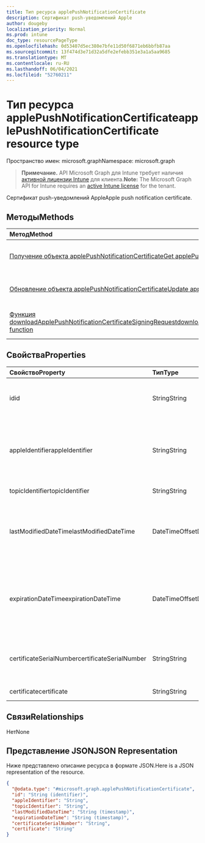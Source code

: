```yaml
---
title: Тип ресурса applePushNotificationCertificate
description: Сертификат push-уведомлений Apple
author: dougeby
localization_priority: Normal
ms.prod: intune
doc_type: resourcePageType
ms.openlocfilehash: 0d53407d5ec380e7bfe11d50f6871eb6bbfb87aa
ms.sourcegitcommit: 13f474d3e71d32a5dfe2efebb351e3a1a5aa9685
ms.translationtype: MT
ms.contentlocale: ru-RU
ms.lasthandoff: 06/04/2021
ms.locfileid: "52760211"
---
```

# <a name="applepushnotificationcertificate-resource-type"></a><span data-ttu-id="81b11-103">Тип ресурса applePushNotificationCertificate</span><span class="sxs-lookup"><span data-stu-id="81b11-103">applePushNotificationCertificate resource type</span></span>

<span data-ttu-id="81b11-104">Пространство имен: microsoft.graph</span><span class="sxs-lookup"><span data-stu-id="81b11-104">Namespace: microsoft.graph</span></span>

> <span data-ttu-id="81b11-105">**Примечание.** API Microsoft Graph для Intune требует наличия [активной лицензии Intune](https://go.microsoft.com/fwlink/?linkid=839381) для клиента.</span><span class="sxs-lookup"><span data-stu-id="81b11-105">**Note:** The Microsoft Graph API for Intune requires an [active Intune license](https://go.microsoft.com/fwlink/?linkid=839381) for the tenant.</span></span>

<span data-ttu-id="81b11-106">Сертификат push-уведомлений Apple</span><span class="sxs-lookup"><span data-stu-id="81b11-106">Apple push notification certificate.</span></span>

## <a name="methods"></a><span data-ttu-id="81b11-107">Методы</span><span class="sxs-lookup"><span data-stu-id="81b11-107">Methods</span></span>
|<span data-ttu-id="81b11-108">Метод</span><span class="sxs-lookup"><span data-stu-id="81b11-108">Method</span></span>|<span data-ttu-id="81b11-109">Возвращаемый тип</span><span class="sxs-lookup"><span data-stu-id="81b11-109">Return Type</span></span>|<span data-ttu-id="81b11-110">Описание</span><span class="sxs-lookup"><span data-stu-id="81b11-110">Description</span></span>|
|:---|:---|:---|
|[<span data-ttu-id="81b11-111">Получение объекта applePushNotificationCertificate</span><span class="sxs-lookup"><span data-stu-id="81b11-111">Get applePushNotificationCertificate</span></span>](../api/intune-devices-applepushnotificationcertificate-get.md)|[<span data-ttu-id="81b11-112">applePushNotificationCertificate</span><span class="sxs-lookup"><span data-stu-id="81b11-112">applePushNotificationCertificate</span></span>](../resources/intune-devices-applepushnotificationcertificate.md)|<span data-ttu-id="81b11-113">Чтение свойств и связей объекта [applePushNotificationCertificate](../resources/intune-devices-applepushnotificationcertificate.md).</span><span class="sxs-lookup"><span data-stu-id="81b11-113">Read properties and relationships of the [applePushNotificationCertificate](../resources/intune-devices-applepushnotificationcertificate.md) object.</span></span>|
|[<span data-ttu-id="81b11-114">Обновление объекта applePushNotificationCertificate</span><span class="sxs-lookup"><span data-stu-id="81b11-114">Update applePushNotificationCertificate</span></span>](../api/intune-devices-applepushnotificationcertificate-update.md)|[<span data-ttu-id="81b11-115">applePushNotificationCertificate</span><span class="sxs-lookup"><span data-stu-id="81b11-115">applePushNotificationCertificate</span></span>](../resources/intune-devices-applepushnotificationcertificate.md)|<span data-ttu-id="81b11-116">Обновление свойств объекта [applePushNotificationCertificate](../resources/intune-devices-applepushnotificationcertificate.md).</span><span class="sxs-lookup"><span data-stu-id="81b11-116">Update the properties of a [applePushNotificationCertificate](../resources/intune-devices-applepushnotificationcertificate.md) object.</span></span>|
|[<span data-ttu-id="81b11-117">Функция downloadApplePushNotificationCertificateSigningRequest</span><span class="sxs-lookup"><span data-stu-id="81b11-117">downloadApplePushNotificationCertificateSigningRequest function</span></span>](../api/intune-devices-applepushnotificationcertificate-downloadapplepushnotificationcertificatesigningrequest.md)|<span data-ttu-id="81b11-118">String</span><span class="sxs-lookup"><span data-stu-id="81b11-118">String</span></span>|<span data-ttu-id="81b11-119">Скачивание запроса на подпись сертификата для push-уведомлений Apple</span><span class="sxs-lookup"><span data-stu-id="81b11-119">Download Apple push notification certificate signing request</span></span>|

## <a name="properties"></a><span data-ttu-id="81b11-120">Свойства</span><span class="sxs-lookup"><span data-stu-id="81b11-120">Properties</span></span>
|<span data-ttu-id="81b11-121">Свойство</span><span class="sxs-lookup"><span data-stu-id="81b11-121">Property</span></span>|<span data-ttu-id="81b11-122">Тип</span><span class="sxs-lookup"><span data-stu-id="81b11-122">Type</span></span>|<span data-ttu-id="81b11-123">Описание</span><span class="sxs-lookup"><span data-stu-id="81b11-123">Description</span></span>|
|:---|:---|:---|
|<span data-ttu-id="81b11-124">id</span><span class="sxs-lookup"><span data-stu-id="81b11-124">id</span></span>|<span data-ttu-id="81b11-125">String</span><span class="sxs-lookup"><span data-stu-id="81b11-125">String</span></span>|<span data-ttu-id="81b11-126">Уникальный идентификатор сертификата</span><span class="sxs-lookup"><span data-stu-id="81b11-126">Unique Identifier for the certificate</span></span>|
|<span data-ttu-id="81b11-127">appleIdentifier</span><span class="sxs-lookup"><span data-stu-id="81b11-127">appleIdentifier</span></span>|<span data-ttu-id="81b11-128">String</span><span class="sxs-lookup"><span data-stu-id="81b11-128">String</span></span>|<span data-ttu-id="81b11-129">Идентификатор Apple Id учетной записи, используемой для создания MDM Push Certificate.</span><span class="sxs-lookup"><span data-stu-id="81b11-129">Apple Id of the account used to create the MDM push certificate.</span></span>|
|<span data-ttu-id="81b11-130">topicIdentifier</span><span class="sxs-lookup"><span data-stu-id="81b11-130">topicIdentifier</span></span>|<span data-ttu-id="81b11-131">String</span><span class="sxs-lookup"><span data-stu-id="81b11-131">String</span></span>|<span data-ttu-id="81b11-132">Идентификатор темы.</span><span class="sxs-lookup"><span data-stu-id="81b11-132">Topic Id.</span></span>|
|<span data-ttu-id="81b11-133">lastModifiedDateTime</span><span class="sxs-lookup"><span data-stu-id="81b11-133">lastModifiedDateTime</span></span>|<span data-ttu-id="81b11-134">DateTimeOffset</span><span class="sxs-lookup"><span data-stu-id="81b11-134">DateTimeOffset</span></span>|<span data-ttu-id="81b11-135">Дата и время последнего изменения сертификата push-уведомлений Apple.</span><span class="sxs-lookup"><span data-stu-id="81b11-135">Last modified date and time for Apple push notification certificate.</span></span>|
|<span data-ttu-id="81b11-136">expirationDateTime</span><span class="sxs-lookup"><span data-stu-id="81b11-136">expirationDateTime</span></span>|<span data-ttu-id="81b11-137">DateTimeOffset</span><span class="sxs-lookup"><span data-stu-id="81b11-137">DateTimeOffset</span></span>|<span data-ttu-id="81b11-138">Дата и время окончания срока действия для сертификата push-уведомлений Apple.</span><span class="sxs-lookup"><span data-stu-id="81b11-138">The expiration date and time for Apple push notification certificate.</span></span>|
|<span data-ttu-id="81b11-139">certificateSerialNumber</span><span class="sxs-lookup"><span data-stu-id="81b11-139">certificateSerialNumber</span></span>|<span data-ttu-id="81b11-140">String</span><span class="sxs-lookup"><span data-stu-id="81b11-140">String</span></span>|<span data-ttu-id="81b11-141">Серийный номер сертификата.</span><span class="sxs-lookup"><span data-stu-id="81b11-141">Certificate serial number.</span></span> <span data-ttu-id="81b11-142">Это свойство доступно только для чтения.</span><span class="sxs-lookup"><span data-stu-id="81b11-142">This property is read-only.</span></span>|
|<span data-ttu-id="81b11-143">certificate</span><span class="sxs-lookup"><span data-stu-id="81b11-143">certificate</span></span>|<span data-ttu-id="81b11-144">String</span><span class="sxs-lookup"><span data-stu-id="81b11-144">String</span></span>|<span data-ttu-id="81b11-145">Н/Д</span><span class="sxs-lookup"><span data-stu-id="81b11-145">Not yet documented</span></span>|

## <a name="relationships"></a><span data-ttu-id="81b11-146">Связи</span><span class="sxs-lookup"><span data-stu-id="81b11-146">Relationships</span></span>
<span data-ttu-id="81b11-147">Нет</span><span class="sxs-lookup"><span data-stu-id="81b11-147">None</span></span>

## <a name="json-representation"></a><span data-ttu-id="81b11-148">Представление JSON</span><span class="sxs-lookup"><span data-stu-id="81b11-148">JSON Representation</span></span>
<span data-ttu-id="81b11-149">Ниже представлено описание ресурса в формате JSON.</span><span class="sxs-lookup"><span data-stu-id="81b11-149">Here is a JSON representation of the resource.</span></span>
<!-- {
  "blockType": "resource",
  "keyProperty": "id",
  "@odata.type": "microsoft.graph.applePushNotificationCertificate"
}
-->
``` json
{
  "@odata.type": "#microsoft.graph.applePushNotificationCertificate",
  "id": "String (identifier)",
  "appleIdentifier": "String",
  "topicIdentifier": "String",
  "lastModifiedDateTime": "String (timestamp)",
  "expirationDateTime": "String (timestamp)",
  "certificateSerialNumber": "String",
  "certificate": "String"
}
```




